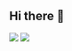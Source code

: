 ## Hi there 👋

![](https://64.media.tumblr.com/d4612fd47c97454cfec2d987ba277d1b/141149c5126df457-d9/s2048x3072_c0,19643,100000,80060/2c816fe1d391a005b1a6cacd355f06a98ec04db6.gif)
![](https://64.media.tumblr.com/d4612fd47c97454cfec2d987ba277d1b/141149c5126df457-d9/s2048x3072_c0,19643,100000,80060/2c816fe1d391a005b1a6cacd355f06a98ec04db6.gif)



<!--
**timmasso/timmasso** is a ✨ _special_ ✨ repository because its `README.md` (this file) appears on your GitHub profile.

Here are some ideas to get you started:

- 🔭 I’m currently working on ...
- 🌱 I’m currently learning ...
- 👯 I’m looking to collaborate on ...
- 🤔 I’m looking for help with ...
- 💬 Ask me about ...
- 📫 How to reach me: ...
- 😄 Pronouns: ...
- ⚡ Fun fact: ...
-->
